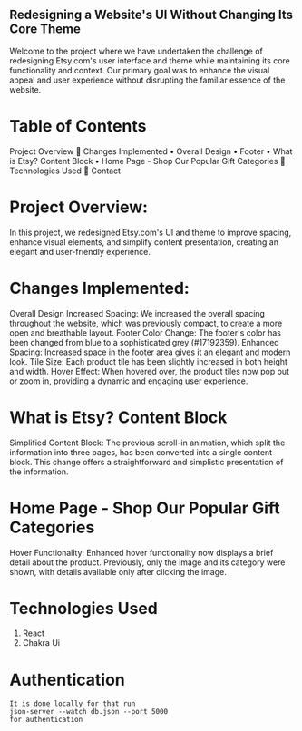 ## Redesigning a Website's UI Without Changing Its Core Theme
Welcome to the project where we have undertaken the challenge of redesigning Etsy.com's user interface and theme while maintaining its core functionality and context. Our primary goal was to enhance the visual appeal and user experience without disrupting the familiar essence of the website.
# Table of Contents
   Project Overview
  Changes Implemented
    • Overall Design
    • Footer
    • What is Etsy? Content Block
    • Home Page - Shop Our Popular Gift Categories
  Technologies Used
  Contact
# Project Overview:
In this project, we redesigned Etsy.com's UI and theme to improve spacing, enhance visual elements, and simplify content presentation, creating an elegant and user-friendly experience.
# Changes Implemented:
Overall Design
Increased Spacing: We increased the overall spacing throughout the website, which was previously compact, to create a more open and breathable layout.
Footer
Color Change: The footer's color has been changed from blue to a sophisticated grey (#17192359).
Enhanced Spacing: Increased space in the footer area gives it an elegant and modern look.
Tile Size: Each product tile has been slightly increased in both height and width.
Hover Effect: When hovered over, the product tiles now pop out or zoom in, providing a dynamic and engaging user experience.

# What is Etsy? Content Block
Simplified Content Block: The previous scroll-in animation, which split the information into three pages, has been converted into a single content block. This change offers a straightforward and simplistic presentation of the information.

# Home Page - Shop Our Popular Gift Categories
Hover Functionality: Enhanced hover functionality now displays a brief detail about the product. Previously, only the image and its category were shown, with details available only after clicking the image.

# Technologies Used
1. React
2. Chakra Ui

# Authentication
    It is done locally for that run 
    json-server --watch db.json --port 5000
    for authentication